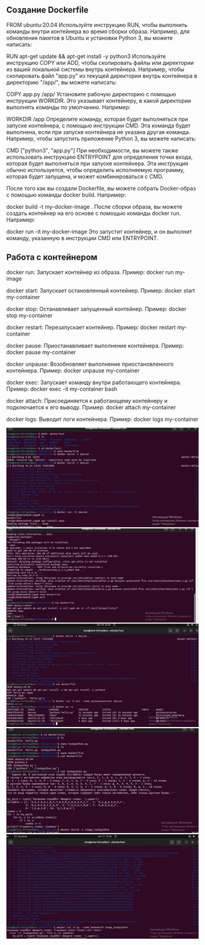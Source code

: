 ## Создание Dockerfile 

FROM ubuntu:20.04
Используйте инструкцию RUN, чтобы выполнить команды внутри контейнера во время сборки образа. Например, для обновления пакетов в Ubuntu и установки Python 3, вы можете написать:


RUN apt-get update && apt-get install -y python3
Используйте инструкцию COPY или ADD, чтобы скопировать файлы или директории из вашей локальной системы внутрь контейнера. Например, чтобы скопировать файл "app.py" из текущей директории внутрь контейнера в директорию "/app/", вы можете написать:


COPY app.py /app/
Установите рабочую директорию с помощью инструкции WORKDIR. Это указывает контейнеру, в какой директории выполнять команды по умолчанию. Например:


WORKDIR /app
Определите команду, которая будет выполняться при запуске контейнера, с помощью инструкции CMD. Эта команда будет выполнена, если при запуске контейнера не указана другая команда. Например, чтобы запустить приложение Python 3, вы можете написать:


CMD ["python3", "app.py"]
При необходимости, вы можете также использовать инструкцию ENTRYPOINT для определения точки входа, которая будет выполняться при запуске контейнера. Эта инструкция обычно используется, чтобы определить исполняемую программу, которая будет запущена, и может комбинироваться с CMD.

После того как вы создали Dockerfile, вы можете собрать Docker-образ с помощью команды docker build. Например:


docker build -t my-docker-image .
После сборки образа, вы можете создать контейнер на его основе с помощью команды docker run. Например:


docker run -it my-docker-image
Это запустит контейнер, и он выполнит команду, указанную в инструкции CMD или ENTRYPOINT.

## Работа с контейнером

docker run: Запускает контейнер из образа.
Пример: docker run my-image

docker start: Запускает остановленный контейнер.
Пример: docker start my-container

docker stop: Останавливает запущенный контейнер.
Пример: docker stop my-container

docker restart: Перезапускает контейнер.
Пример: docker restart my-container

docker pause: Приостанавливает выполнение контейнера.
Пример: docker pause my-container

docker unpause: Возобновляет выполнение приостановленного контейнера.
Пример: docker unpause my-container

docker exec: Запускает команду внутри работающего контейнера.
Пример: docker exec -it my-container bash

docker attach: Присоединяется к работающему контейнеру и подключается к его выводу.
Пример: docker attach my-container

docker logs: Выводит логи контейнера.
Пример: docker logs my-container

![скрин 1](https://github.com/konopleva-nina/Containerization-courseGB/blob/main/Homework4_scrin1.jpg)
![скрин 2](https://github.com/konopleva-nina/Containerization-courseGB/blob/main/Homework4_scrin2.jpg)
![скрин 3](https://github.com/konopleva-nina/Containerization-courseGB/blob/main/Homework4_scrin3.jpg)
![скрин 4](https://github.com/konopleva-nina/Containerization-courseGB/blob/main/Homework4_scrin4.jpg)
![скрин 5](https://github.com/konopleva-nina/Containerization-courseGB/blob/main/Homework4_scrin5.jpg)




